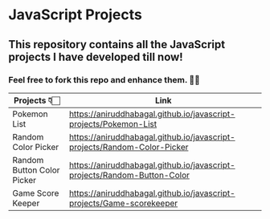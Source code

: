 # JavaScript Projects
## This repository contains all the JavaScript projects I have developed till now!

### Feel free to fork this repo and enhance them. ✌🏻 

| Projects 👇🏻 | Link |
| ------------- | ------------- |
| Pokemon List  | <a href="https://aniruddhabagal.github.io/javascript-projects/Pokemon-List"> https://aniruddhabagal.github.io/javascript-projects/Pokemon-List </a> |
| Random Color Picker | <a href="https://aniruddhabagal.github.io/javascript-projects/Random-Color-Picker"> https://aniruddhabagal.github.io/javascript-projects/Random-Color-Picker </a> |
| Random Button Color Picker | <a href="https://aniruddhabagal.github.io/javascript-projects/random-button-color"> https://aniruddhabagal.github.io/javascript-projects/Random-Button-Color </a> |
| Game Score Keeper | <a href="https://aniruddhabagal.github.io/javascript-projects/Game-scorekeeper" target="_blank"> https://aniruddhabagal.github.io/javascript-projects/Game-scorekeeper </a> |
